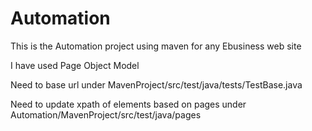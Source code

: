 # Automation
This is the Automation project using maven for any Ebusiness web site


I have used Page Object Model


Need to base url under MavenProject/src/test/java/tests/TestBase.java


Need to update xpath of elements based on pages under Automation/MavenProject/src/test/java/pages
